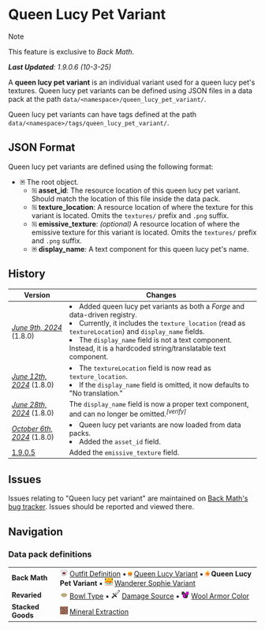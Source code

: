 # Queen Lucy Pet Variant
> [!NOTE]
> This feature is exclusive to *Back Math*.
>
> ***Last Updated**: 1.9.0.6 (10-3-25)*

A **queen lucy pet variant** is an individual variant used for a queen lucy pet's textures. Queen lucy pet variants can be defined using JSON files in a data pack at the path `data/<namespace>/queen_lucy_pet_variant/`.

Queen lucy pet variants can have tags defined at the path `data/<namespace>/tags/queen_lucy_pet_variant/`.

## JSON Format
Queen lucy pet variants are defined using the following format:

- ![](/Variants/Docs/Tags/compound_tag.png) The root object.
  - ![](/Variants/Docs/Tags/string_tag.png) **asset_id**: The resource location of this queen lucy pet variant. Should match the location of this file inside the data pack.
  - ![](/Variants/Docs/Tags/string_tag.png) **texture_location**: A resource location of where the texture for this variant is located. Omits the `textures/` prefix and `.png` suffix.
  - ![](/Variants/Docs/Tags/string_tag.png) **emissive_texture**: *(optional)* A resource location of where the emissive texture for this variant is located. Omits the `textures/` prefix and `.png` suffix.
  - ![](/Variants/Docs/Tags/compound_tag.png) **display_name**: A text component for this queen lucy pet's name.

## History
| Version | Changes |
|---------|---------|
| [*June 9th, 2024*](/Back%20Math/Changelogs/1.8%20Beta%20Dev%20-%2009-06-24/Changelog%2009-06-24.md) (1.8.0) | <li> Added queen lucy pet variants as both a *Forge* and data-driven registry. <li> Currently, it includes the `texture_location` (read as `textureLocation`) and `display_name` fields. <li> The `display_name` field is not a text component. Instead, it is a hardcoded string/translatable text component. </li> |
| [*June 12th, 2024*](/Back%20Math/Changelogs/1.8%20Beta%20Dev%20-%2012-06-24/Changelog%2012-06-24.md) (1.8.0) | <li>The `textureLocation` field is now read as `texture_location`. <li> If the `display_name` field is omitted, it now defaults to "No translation." |
| [*June 28th, 2024*](/Back%20Math/Changelogs/1.8%20Beta%20Dev%20-%2028-06-24/Changelog%2028-06-24.md) (1.8.0) | The `display_name` field is now a proper text component, and can no longer be omitted.<sup>*[verify]*</sup> |
| [*October 6th, 2024*](/Back%20Math/Changelogs/1.8%20Beta%20Dev%20-%2006-10-24/Changelog%2006-10-24.md) (1.8.0) | <li> Queen lucy pet variants are now loaded from data packs. <li> Added the `asset_id` field. |
| [1.9.0.5](/Back%20Math/Changelogs/1.9.0.5%20Beta%20-%2028-01-25/Changelog%201.9.0.5.md) | Added the `emissive_texture` field. |

## Issues
Issues relating to "Queen lucy pet variant" are maintained on [Back Math's bug tracker](https://github.com/isabellawoods/Back-Math/issues). Issues should be reported and viewed there.

## Navigation
### Data pack definitions
| | |
|-|-|
| **Back Math** | ![](/Textures/navbox/outfit_definition.png) [Outfit Definition](/Back%20Math/Docs/Outfit%20Definition.md) ▪ ![](/Textures/navbox/queen_lucy_variant.png) [Queen Lucy Variant](/Back%20Math/Docs/Queen%20Lucy%20Variant.md) ▪ ![](/Textures/navbox/queen_lucy_pet_variant.png) **Queen Lucy Pet Variant** ▪ ![](/Textures/navbox/wanderer_sophie_variant.png) [Wanderer Sophie Variant](/Back%20Math/Docs/Wanderer%20Sophie%20Variant.md) |
| **Revaried** | ![](/Textures/navbox/bowl_type.png) [Bowl Type](/Revaried/Docs/Bowl%20Type.md) ▪ ![](/Textures/navbox/damage_source.png) [Damage Source](/Revaried/Docs/Damage%20Source.md) ▪ ![](/Textures/navbox/wool_armor_color.png) [Wool Armor Color](/Revaried/Docs/Wool%20Armor%20Color.md) |
| **Stacked Goods** | ![](/Textures/navbox/mineral_extraction.png) [Mineral Extraction](/Stacked%20Goods/Docs/Mineral%20Extraction.md) |